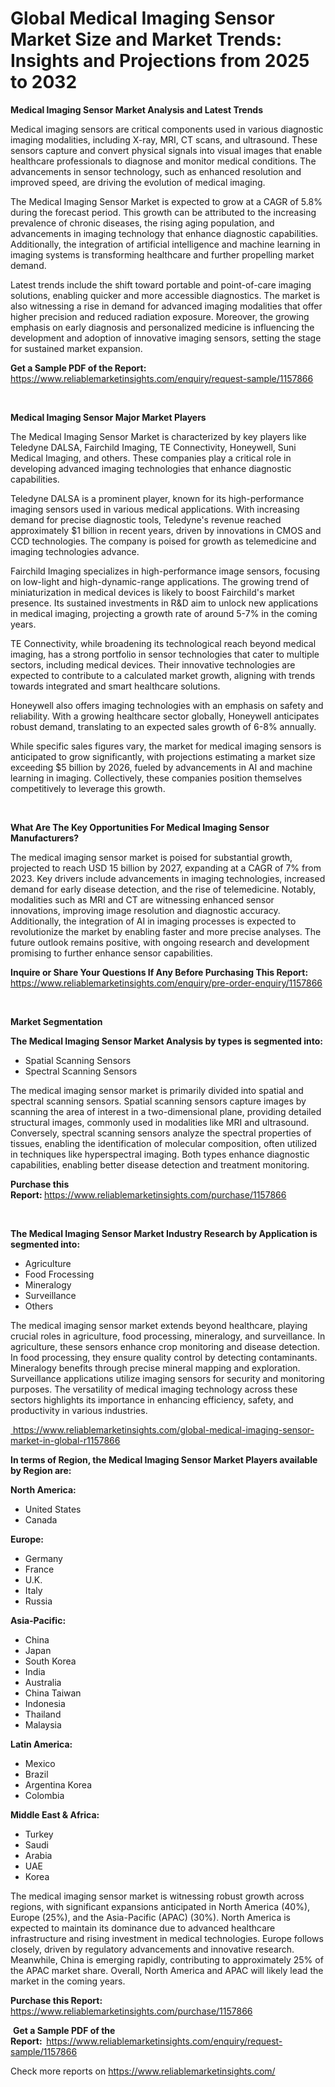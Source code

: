 <p><h1>Global Medical Imaging Sensor Market Size and Market Trends: Insights and Projections from 2025 to 2032</h1></p><p><strong>Medical Imaging Sensor Market Analysis and Latest Trends</strong></p>
<p><p>Medical imaging sensors are critical components used in various diagnostic imaging modalities, including X-ray, MRI, CT scans, and ultrasound. These sensors capture and convert physical signals into visual images that enable healthcare professionals to diagnose and monitor medical conditions. The advancements in sensor technology, such as enhanced resolution and improved speed, are driving the evolution of medical imaging.</p><p>The Medical Imaging Sensor Market is expected to grow at a CAGR of 5.8% during the forecast period. This growth can be attributed to the increasing prevalence of chronic diseases, the rising aging population, and advancements in imaging technology that enhance diagnostic capabilities. Additionally, the integration of artificial intelligence and machine learning in imaging systems is transforming healthcare and further propelling market demand.</p><p>Latest trends include the shift toward portable and point-of-care imaging solutions, enabling quicker and more accessible diagnostics. The market is also witnessing a rise in demand for advanced imaging modalities that offer higher precision and reduced radiation exposure. Moreover, the growing emphasis on early diagnosis and personalized medicine is influencing the development and adoption of innovative imaging sensors, setting the stage for sustained market expansion.</p></p>
<p><strong>Get a Sample PDF of the Report:&nbsp;</strong> <a href="https://www.reliablemarketinsights.com/enquiry/request-sample/1157866?utm_campaign=3192&utm_medium=2&utm_source=Github&utm_content=ia&utm_term=04032025&utm_id=medical-imaging-sensor">https://www.reliablemarketinsights.com/enquiry/request-sample/1157866</a></p>
<p>&nbsp;</p>
<p><strong>Medical Imaging Sensor Major Market Players</strong></p>
<p><p>The Medical Imaging Sensor Market is characterized by key players like Teledyne DALSA, Fairchild Imaging, TE Connectivity, Honeywell, Suni Medical Imaging, and others. These companies play a critical role in developing advanced imaging technologies that enhance diagnostic capabilities.</p><p>Teledyne DALSA is a prominent player, known for its high-performance imaging sensors used in various medical applications. With increasing demand for precise diagnostic tools, Teledyne's revenue reached approximately $1 billion in recent years, driven by innovations in CMOS and CCD technologies. The company is poised for growth as telemedicine and imaging technologies advance.</p><p>Fairchild Imaging specializes in high-performance image sensors, focusing on low-light and high-dynamic-range applications. The growing trend of miniaturization in medical devices is likely to boost Fairchild's market presence. Its sustained investments in R&D aim to unlock new applications in medical imaging, projecting a growth rate of around 5-7% in the coming years.</p><p>TE Connectivity, while broadening its technological reach beyond medical imaging, has a strong portfolio in sensor technologies that cater to multiple sectors, including medical devices. Their innovative technologies are expected to contribute to a calculated market growth, aligning with trends towards integrated and smart healthcare solutions.</p><p>Honeywell also offers imaging technologies with an emphasis on safety and reliability. With a growing healthcare sector globally, Honeywell anticipates robust demand, translating to an expected sales growth of 6-8% annually.</p><p>While specific sales figures vary, the market for medical imaging sensors is anticipated to grow significantly, with projections estimating a market size exceeding $5 billion by 2026, fueled by advancements in AI and machine learning in imaging. Collectively, these companies position themselves competitively to leverage this growth.</p></p>
<p>&nbsp;</p>
<p><strong>What Are The Key Opportunities For Medical Imaging Sensor Manufacturers?</strong></p>
<p><p>The medical imaging sensor market is poised for substantial growth, projected to reach USD 15 billion by 2027, expanding at a CAGR of 7% from 2023. Key drivers include advancements in imaging technologies, increased demand for early disease detection, and the rise of telemedicine. Notably, modalities such as MRI and CT are witnessing enhanced sensor innovations, improving image resolution and diagnostic accuracy. Additionally, the integration of AI in imaging processes is expected to revolutionize the market by enabling faster and more precise analyses. The future outlook remains positive, with ongoing research and development promising to further enhance sensor capabilities.</p></p>
<p><strong>Inquire or Share Your Questions If Any Before Purchasing This Report:</strong> <a href="https://www.reliablemarketinsights.com/enquiry/pre-order-enquiry/1157866?utm_campaign=3192&utm_medium=2&utm_source=Github&utm_content=ia&utm_term=04032025&utm_id=medical-imaging-sensor">https://www.reliablemarketinsights.com/enquiry/pre-order-enquiry/1157866</a></p>
<p>&nbsp;</p>
<p><strong>Market Segmentation</strong></p>
<p><strong>The Medical Imaging Sensor Market Analysis by types is segmented into:</strong></p>
<p><ul><li>Spatial Scanning Sensors</li><li>Spectral Scanning Sensors</li></ul></p>
<p><p>The medical imaging sensor market is primarily divided into spatial and spectral scanning sensors. Spatial scanning sensors capture images by scanning the area of interest in a two-dimensional plane, providing detailed structural images, commonly used in modalities like MRI and ultrasound. Conversely, spectral scanning sensors analyze the spectral properties of tissues, enabling the identification of molecular composition, often utilized in techniques like hyperspectral imaging. Both types enhance diagnostic capabilities, enabling better disease detection and treatment monitoring.</p></p>
<p><strong>Purchase this Report:&nbsp;</strong><a href="https://www.reliablemarketinsights.com/purchase/1157866?utm_campaign=3192&utm_medium=2&utm_source=Github&utm_content=ia&utm_term=04032025&utm_id=medical-imaging-sensor">https://www.reliablemarketinsights.com/purchase/1157866</a></p>
<p>&nbsp;</p>
<p><strong>The Medical Imaging Sensor Market Industry Research by Application is segmented into:</strong></p>
<p><ul><li>Agriculture</li><li>Food Frocessing</li><li>Mineralogy</li><li>Surveillance</li><li>Others</li></ul></p>
<p><p>The medical imaging sensor market extends beyond healthcare, playing crucial roles in agriculture, food processing, mineralogy, and surveillance. In agriculture, these sensors enhance crop monitoring and disease detection. In food processing, they ensure quality control by detecting contaminants. Mineralogy benefits through precise mineral mapping and exploration. Surveillance applications utilize imaging sensors for security and monitoring purposes. The versatility of medical imaging technology across these sectors highlights its importance in enhancing efficiency, safety, and productivity in various industries.</p></p>
<p><a href="https://www.reliablemarketinsights.com/global-medical-imaging-sensor-market-in-global-r1157866?utm_campaign=3192&utm_medium=2&utm_source=Github&utm_content=ia&utm_term=04032025&utm_id=medical-imaging-sensor">&nbsp;https://www.reliablemarketinsights.com/global-medical-imaging-sensor-market-in-global-r1157866</a></p>
<p><strong>In terms of Region, the Medical Imaging Sensor Market Players available by Region are:</strong></p>
<p>
    <p> <strong> North America: </strong>
        <ul>
            <li>United States</li>
            <li>Canada</li>
        </ul>
        </p> 
    <p> <strong> Europe: </strong>
        <ul>
            <li>Germany</li>
            <li>France</li>
            <li>U.K.</li>
            <li>Italy</li>
            <li>Russia</li>
        </ul>
        </p> 
    <p> <strong> Asia-Pacific: </strong>
        <ul>
            <li>China</li>
            <li>Japan</li>
            <li>South Korea</li>
            <li>India</li>
            <li>Australia</li>
            <li>China Taiwan</li>
            <li>Indonesia</li>
            <li>Thailand</li>
            <li>Malaysia</li>
        </ul>
        </p> 
    <p> <strong> Latin America: </strong>
        <ul>
            <li>Mexico</li>
            <li>Brazil</li>
            <li>Argentina Korea</li>
            <li>Colombia</li>
        </ul>
        </p> 
    <p> <strong> Middle East & Africa: </strong>
        <ul>
            <li>Turkey</li>
            <li>Saudi</li>
            <li>Arabia</li>
            <li>UAE</li>
            <li>Korea</li>
        </ul>
    </p>
    </p>
<p><p>The medical imaging sensor market is witnessing robust growth across regions, with significant expansions anticipated in North America (40%), Europe (25%), and the Asia-Pacific (APAC) (30%). North America is expected to maintain its dominance due to advanced healthcare infrastructure and rising investment in medical technologies. Europe follows closely, driven by regulatory advancements and innovative research. Meanwhile, China is emerging rapidly, contributing to approximately 25% of the APAC market share. Overall, North America and APAC will likely lead the market in the coming years.</p></p>
<p><strong>Purchase this Report: </strong><a href="https://www.reliablemarketinsights.com/purchase/1157866?utm_campaign=3192&utm_medium=2&utm_source=Github&utm_content=ia&utm_term=04032025&utm_id=medical-imaging-sensor">https://www.reliablemarketinsights.com/purchase/1157866</a></p>
<p>&nbsp;<strong>Get a Sample PDF of the Report:&nbsp;&nbsp;</strong><a href="https://www.reliablemarketinsights.com/enquiry/request-sample/1157866?utm_campaign=3192&utm_medium=2&utm_source=Github&utm_content=ia&utm_term=04032025&utm_id=medical-imaging-sensor">https://www.reliablemarketinsights.com/enquiry/request-sample/1157866</a></p>
<p><strong></strong></p>
<p>Check more reports on <a href="https://www.reliablemarketinsights.com/?utm_campaign=3192&utm_medium=2&utm_source=Github&utm_content=ia&utm_term=04032025&utm_id=medical-imaging-sensor">https://www.reliablemarketinsights.com/</a></p>